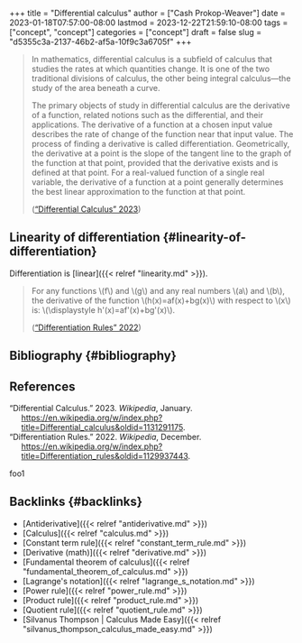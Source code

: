 +++
title = "Differential calculus"
author = ["Cash Prokop-Weaver"]
date = 2023-01-18T07:57:00-08:00
lastmod = 2023-12-22T21:59:10-08:00
tags = ["concept", "concept"]
categories = ["concept"]
draft = false
slug = "d5355c3a-2137-46b2-af5a-10f9c3a6705f"
+++

> In mathematics, differential calculus is a subfield of calculus that studies the rates at which quantities change. It is one of the two traditional divisions of calculus, the other being integral calculus—the study of the area beneath a curve.
>
> The primary objects of study in differential calculus are the derivative of a function, related notions such as the differential, and their applications. The derivative of a function at a chosen input value describes the rate of change of the function near that input value. The process of finding a derivative is called differentiation. Geometrically, the derivative at a point is the slope of the tangent line to the graph of the function at that point, provided that the derivative exists and is defined at that point. For a real-valued function of a single real variable, the derivative of a function at a point generally determines the best linear approximation to the function at that point.
>
> (<a href="#citeproc_bib_item_1">“Differential Calculus” 2023</a>)


## Linearity of differentiation {#linearity-of-differentiation}

Differentiation is [linear]({{< relref "linearity.md" >}}).

> For any functions \\(f\\) and \\(g\\) and any real numbers \\(a\\) and \\(b\\), the derivative of the function \\(h(x)=af(x)+bg(x)\\) with respect to \\(x\\) is: \\(\displaystyle h'(x)=af'(x)+bg'(x)\\).
>
> (<a href="#citeproc_bib_item_2">“Differentiation Rules” 2022</a>)


## Bibliography {#bibliography}

## References

<style>.csl-entry{text-indent: -1.5em; margin-left: 1.5em;}</style><div class="csl-bib-body">
  <div class="csl-entry"><a id="citeproc_bib_item_1"></a>“Differential Calculus.” 2023. <i>Wikipedia</i>, January. <a href="https://en.wikipedia.org/w/index.php?title=Differential_calculus&oldid=1131291175">https://en.wikipedia.org/w/index.php?title=Differential_calculus&#38;oldid=1131291175</a>.</div>
  <div class="csl-entry"><a id="citeproc_bib_item_2"></a>“Differentiation Rules.” 2022. <i>Wikipedia</i>, December. <a href="https://en.wikipedia.org/w/index.php?title=Differentiation_rules&oldid=1129937443">https://en.wikipedia.org/w/index.php?title=Differentiation_rules&#38;oldid=1129937443</a>.</div>
</div>

foo1


## Backlinks {#backlinks}

-   [Antiderivative]({{< relref "antiderivative.md" >}})
-   [Calculus]({{< relref "calculus.md" >}})
-   [Constant term rule]({{< relref "constant_term_rule.md" >}})
-   [Derivative (math)]({{< relref "derivative.md" >}})
-   [Fundamental theorem of calculus]({{< relref "fundamental_theorem_of_calculus.md" >}})
-   [Lagrange's notation]({{< relref "lagrange_s_notation.md" >}})
-   [Power rule]({{< relref "power_rule.md" >}})
-   [Product rule]({{< relref "product_rule.md" >}})
-   [Quotient rule]({{< relref "quotient_rule.md" >}})
-   [Silvanus Thompson | Calculus Made Easy]({{< relref "silvanus_thompson_calculus_made_easy.md" >}})
